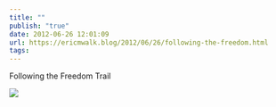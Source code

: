 ```yaml
---
title: ""
publish: "true"
date: 2012-06-26 12:01:09
url: https://ericmwalk.blog/2012/06/26/following-the-freedom.html
tags: 
---
```


Following the Freedom Trail

![](https://ericmwalk.blog/uploads/2022/512b7ab893.jpg)